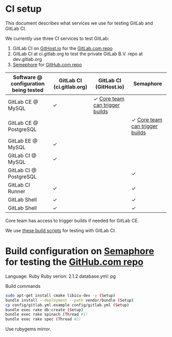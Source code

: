 # CI setup

This document describes what services we use for testing GitLab and GitLab CI.

We currently use three CI services to test GitLab:

1. GitLab CI on [GitHost.io](https://gitlab-ce.githost.io/projects/2/) for the [GitLab.com repo](https://gitlab.com/gitlab-org/gitlab-ce)
2. GitLab CI at ci.gitlab.org to test the private GitLab B.V. repo at dev.gitlab.org
3. [Semephore](https://semaphoreapp.com/gitlabhq/gitlabhq/) for [GitHub.com repo](https://github.com/gitlabhq/gitlabhq)

| Software @ configuration being tested | GitLab CI (ci.gitlab.org) | GitLab CI (GitHost.io) | Semaphore |
|---------------------------------------|---------------------------|---------------------------------------------------------------------------|-----------|
| GitLab CE @ MySQL                     | ✓                         | ✓ [Core team can trigger builds](https://gitlab-ce.githost.io/projects/4) |           |
| GitLab CE @ PostgreSQL                |                           |                                                                           | ✓ [Core team can trigger builds](https://semaphoreapp.com/gitlabhq/gitlabhq/branches/master) |
| GitLab EE @ MySQL                     | ✓                         |                                                                           |           |
| GitLab CI @ MySQL                     | ✓                         |                                                                           |           |
| GitLab CI @ PostgreSQL                |                           |                                                                           | ✓         |
| GitLab CI Runner                      | ✓                         |                                                                           | ✓         |
| GitLab Shell                          | ✓                         |                                                                           | ✓         |
| GitLab Shell                          | ✓                         |                                                                           | ✓         |

Core team has access to trigger builds if needed for GitLab CE.

We use [these build scripts](https://gitlab.com/gitlab-org/gitlab-ci/blob/master/doc/examples/build_script_gitlab_ce.md) for testing with GitLab CI.

# Build configuration on [Semaphore](https://semaphoreapp.com/gitlabhq/gitlabhq/) for testing the [GitHub.com repo](https://github.com/gitlabhq/gitlabhq)

Language: Ruby
Ruby verion: 2.1.2
database.yml: pg

Build commands

```bash
sudo apt-get install cmake libicu-dev -y (Setup)
bundle install --deployment --path vendor/bundle (Setup)
cp config/gitlab.yml.example config/gitlab.yml (Setup)
bundle exec rake db:create (Setup)
bundle exec rake spinach (Thread #1)
bundle exec rake spec (Thread #2)
```

Use rubygems mirror.
